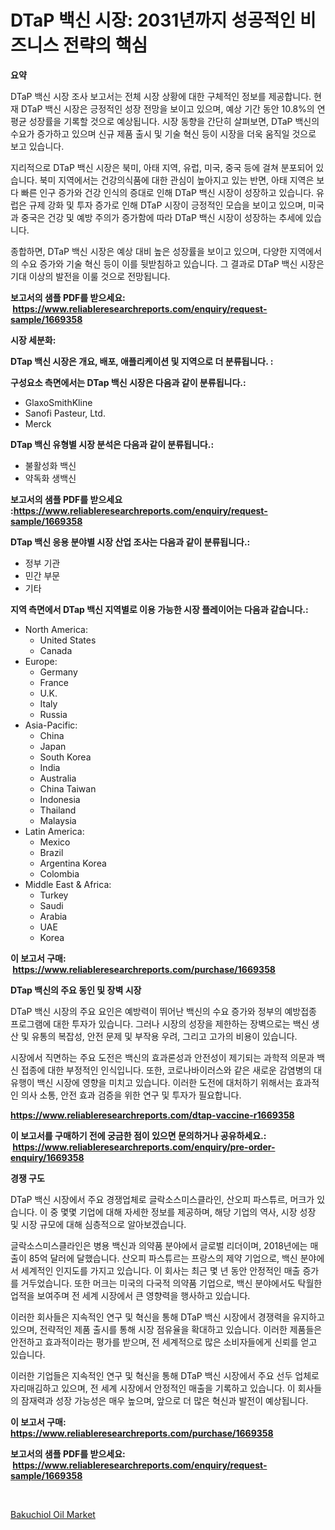 <p><h1>DTaP 백신 시장: 2031년까지 성공적인 비즈니스 전략의 핵심</h1></p><p><strong>요약</strong></p>
<p><p>DTaP 백신 시장 조사 보고서는 전체 시장 상황에 대한 구체적인 정보를 제공합니다. 현재 DTaP 백신 시장은 긍정적인 성장 전망을 보이고 있으며, 예상 기간 동안 10.8%의 연평균 성장률을 기록할 것으로 예상됩니다. 시장 동향을 간단히 살펴보면, DTaP 백신의 수요가 증가하고 있으며 신규 제품 출시 및 기술 혁신 등이 시장을 더욱 움직일 것으로 보고 있습니다.</p><p>지리적으로 DTaP 백신 시장은 북미, 아태 지역, 유럽, 미국, 중국 등에 걸쳐 분포되어 있습니다. 북미 지역에서는 건강의식품에 대한 관심이 높아지고 있는 반면, 아태 지역은 보다 빠른 인구 증가와 건강 인식의 증대로 인해 DTaP 백신 시장이 성장하고 있습니다. 유럽은 규제 강화 및 투자 증가로 인해 DTaP 시장이 긍정적인 모습을 보이고 있으며, 미국과 중국은 건강 및 예방 주의가 증가함에 따라 DTaP 백신 시장이 성장하는 추세에 있습니다.</p><p>종합하면, DTaP 백신 시장은 예상 대비 높은 성장률을 보이고 있으며, 다양한 지역에서의 수요 증가와 기술 혁신 등이 이를 뒷받침하고 있습니다. 그 결과로 DTaP 백신 시장은 기대 이상의 발전을 이룰 것으로 전망됩니다.</p></p>
<p><strong>보고서의 샘플 PDF를 받으세요: &nbsp;<a href="https://www.reliableresearchreports.com/enquiry/request-sample/1669358">https://www.reliableresearchreports.com/enquiry/request-sample/1669358</a></strong></p>
<p><strong>시장 세분화:</strong></p>
<p><strong> DTap 백신 시장은 개요, 배포, 애플리케이션 및 지역으로 더 분류됩니다. :</strong></p>
<p><strong>구성요소 측면에서는 DTap 백신 시장은 다음과 같이 분류됩니다.:</strong></p>
<p><ul><li>GlaxoSmithKline</li><li>Sanofi Pasteur, Ltd.</li><li>Merck</li></ul></p>
<p><strong> DTap 백신 유형별 시장 분석은 다음과 같이 분류됩니다.:</strong></p>
<p><ul><li>불활성화 백신</li><li>약독화 생백신</li></ul></p>
<p><strong>보고서의 샘플 PDF를 받으세요 :<a href="https://www.reliableresearchreports.com/enquiry/request-sample/1669358">https://www.reliableresearchreports.com/enquiry/request-sample/1669358</a></strong></p>
<p><strong> DTap 백신 응용 분야별 시장 산업 조사는 다음과 같이 분류됩니다.:</strong></p>
<p><ul><li>정부 기관</li><li>민간 부문</li><li>기타</li></ul></p>
<p><strong>지역 측면에서 DTap 백신 지역별로 이용 가능한 시장 플레이어는 다음과 같습니다.:</strong></p>
<p><ul>
    <li>
        North America:
        <ul>
            <li>United States</li>
            <li>Canada</li>
        </ul>
    </li>
    <li>
        Europe:
        <ul>
            <li>Germany</li>
            <li>France</li>
            <li>U.K.</li>
            <li>Italy</li>
            <li>Russia</li>
        </ul>
    </li>
    <li>
        Asia-Pacific:
        <ul>
            <li>China</li>
            <li>Japan</li>
            <li>South Korea</li>
            <li>India</li>
            <li>Australia</li>
            <li>China Taiwan</li>
            <li>Indonesia</li>
            <li>Thailand</li>
            <li>Malaysia</li>
        </ul>
    </li>
    <li>
        Latin America:
        <ul>
            <li>Mexico</li>
            <li>Brazil</li>
            <li>Argentina Korea</li>
            <li>Colombia</li>
        </ul>
    </li>
    <li>
        Middle East & Africa:
        <ul>
            <li>Turkey</li>
            <li>Saudi</li>
            <li>Arabia</li>
            <li>UAE</li>
            <li>Korea</li>
        </ul>
    </li>
    </ul></p>
<p><strong>이 보고서 구매: &nbsp;<a href="https://www.reliableresearchreports.com/purchase/1669358">https://www.reliableresearchreports.com/purchase/1669358</a></strong></p>
<p><strong>DTap 백신의 주요 동인 및 장벽 시장</strong></p>
<p><p>DTaP 백신 시장의 주요 요인은 예방력이 뛰어난 백신의 수요 증가와 정부의 예방접종 프로그램에 대한 투자가 있습니다. 그러나 시장의 성장을 제한하는 장벽으로는 백신 생산 및 유통의 복잡성, 안전 문제 및 부작용 우려, 그리고 고가의 비용이 있습니다.</p><p>시장에서 직면하는 주요 도전은 백신의 효과론성과 안전성이 제기되는 과학적 의문과 백신 접종에 대한 부정적인 인식입니다. 또한, 코로나바이러스와 같은 새로운 감염병의 대유행이 백신 시장에 영향을 미치고 있습니다. 이러한 도전에 대처하기 위해서는 효과적인 의사 소통, 안전 효과 검증을 위한 연구 및 투자가 필요합니다.</p></p>
<p><strong><a href="https://www.reliableresearchreports.com/dtap-vaccine-r1669358">https://www.reliableresearchreports.com/dtap-vaccine-r1669358</a></strong></p>
<p><strong>이 보고서를 구매하기 전에 궁금한 점이 있으면 문의하거나 공유하세요.: &nbsp;<a href="https://www.reliableresearchreports.com/enquiry/pre-order-enquiry/1669358">https://www.reliableresearchreports.com/enquiry/pre-order-enquiry/1669358</a></strong></p>
<p><strong>경쟁 구도</strong></p>
<p><p>DTaP 백신 시장에서 주요 경쟁업체로 글락소스미스클라인, 산오피 파스튜르, 머크가 있습니다. 이 중 몇몇 기업에 대해 자세한 정보를 제공하며, 해당 기업의 역사, 시장 성장 및 시장 규모에 대해 심층적으로 알아보겠습니다. </p><p>글락소스미스클라인은 병용 백신과 의약품 분야에서 글로벌 리더이며, 2018년에는 매출이 85억 달러에 달했습니다. 산오피 파스튜르는 프랑스의 제약 기업으로, 백신 분야에서 세계적인 인지도를 가지고 있습니다. 이 회사는 최근 몇 년 동안 안정적인 매출 증가를 거두었습니다. 또한 머크는 미국의 다국적 의약품 기업으로, 백신 분야에서도 탁월한 업적을 보여주며 전 세계 시장에서 큰 영향력을 행사하고 있습니다.</p><p>이러한 회사들은 지속적인 연구 및 혁신을 통해 DTaP 백신 시장에서 경쟁력을 유지하고 있으며, 전략적인 제품 출시를 통해 시장 점유율을 확대하고 있습니다. 이러한 제품들은 안전하고 효과적이라는 평가를 받으며, 전 세계적으로 많은 소비자들에게 신뢰를 얻고 있습니다.</p><p>이러한 기업들은 지속적인 연구 및 혁신을 통해 DTaP 백신 시장에서 주요 선두 업체로 자리매김하고 있으며, 전 세계 시장에서 안정적인 매출을 기록하고 있습니다. 이 회사들의 잠재력과 성장 가능성은 매우 높으며, 앞으로 더 많은 혁신과 발전이 예상됩니다.</p></p>
<p><strong>이 보고서 구매: &nbsp; <a href="https://www.reliableresearchreports.com/purchase/1669358">https://www.reliableresearchreports.com/purchase/1669358</a></strong></p>
<p><strong>보고서의 샘플 PDF를 받으세요: &nbsp;<a href="https://www.reliableresearchreports.com/enquiry/request-sample/1669358">https://www.reliableresearchreports.com/enquiry/request-sample/1669358</a></strong><strong></strong></p>
<p>&nbsp;</p>
<p><p><a href="https://cautious-neon-760.notion.site/Bakuchiol-Oil-Market-Research-Report-Reveals-The-Latest-Trends-And-Opportunities-of-this-Market-for--d4655f3c42c246e9bc79628a5bcd6714">Bakuchiol Oil Market</a></p></p>